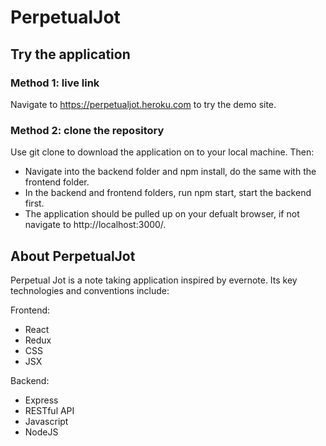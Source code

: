 # PerpetualJot

## Try the application

### Method 1: live link

Navigate to https://perpetualjot.heroku.com to try the demo site.

### Method 2: clone the repository

Use git clone to download the application on to your local machine. Then:
- Navigate into the backend folder and npm install, do the same with the frontend folder.
- In the backend and frontend folders, run npm start, start the backend first.
- The application should be pulled up on your defualt browser, if not navigate to http://localhost:3000/.

## About PerpetualJot

Perpetual Jot is a note taking application inspired by evernote. Its key technologies and conventions include:

Frontend:
- React
- Redux
- CSS
- JSX

Backend:
- Express
- RESTful API
- Javascript
- NodeJS
